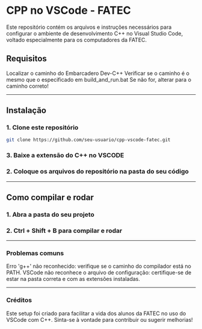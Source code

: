 # CPP no VSCode - FATEC
 
Este repositório contém os arquivos e instruções necessários para configurar o ambiente de desenvolvimento C++ no Visual Studio Code, voltado especialmente para os computadores da FATEC.
 
## Requisitos
 
Localizar o caminho do Embarcadero Dev-C++
Verificar se o caminho é o mesmo que o especificado em build_and_run.bat
Se não for, alterar para o caminho correto!
 
---
 
## Instalação
 
### 1. Clone este repositório
```bash
git clone https://github.com/seu-usuario/cpp-vscode-fatec.git
```
### 3. Baixe a extensão do C++ no VSCODE

### 2. Coloque os arquivos do repositório na pasta do seu código

---

## Como compilar e rodar

### 1. Abra a pasta do seu projeto
### 2. Ctrl + Shift + B para compilar e rodar

---
### Problemas comuns
 
Erro 'g++' não reconhecido: verifique se o caminho do compilador está no PATH.
VSCode não reconhece o arquivo de configuração: certifique-se de estar na pasta correta e com as extensões instaladas.
 
 
 
---
 
### Créditos
 
Este setup foi criado para facilitar a vida dos alunos da FATEC no uso do VSCode com C++. Sinta-se à vontade para contribuir ou sugerir melhorias!